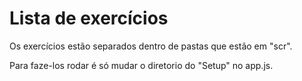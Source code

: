 # Lista de exercícios

Os exercícios estão separados dentro de pastas que estão em "scr". 

Para faze-los rodar é só mudar o diretorio do "Setup" no app.js.

